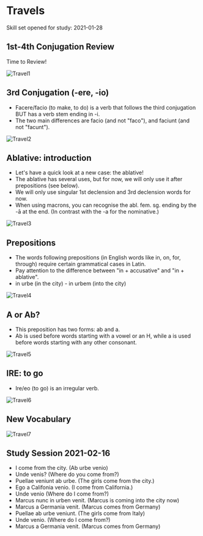# Travels 
Skill set opened for study: 2021-01-28

## 1st-4th Conjugation Review 
 Time to Review! 

![Travel1](#)



## 3rd Conjugation (-ere, -io) 
* Facere/facio (to make, to do) is a verb that follows the third conjugation BUT has a verb stem ending in -i. 
* The two main differences are facio (and not "faco"), and faciunt (and not "facunt").

![Travel2](#)



## Ablative: introduction
* Let's have a quick look at a new case: the ablative! 
* The ablative has several uses, but for now, we will only use it after prepositions (see below).
* We will only use singular 1st declension and 3rd declension words for now.
* When using macrons, you can recognise the abl. fem. sg. ending by the -ā at the end. (In contrast with the -a for the nominative.) 

![Travel3](#)



## Prepositions 
* The words following prepositions (in English words like in, on, for, through) 
require certain grammatical cases in Latin.
* Pay attention to the difference between "in + accusative" and "in + ablative".
* in urbe (in the city) - in urbem (into the city)

![Travel4](#)



## A or Ab?
* This preposition has two forms: ab and a. 
* Ab is used before words starting with a vowel or an H, 
while a is used before words starting with any other consonant.

![Travel5](#)



## IRE: to go
* Ire/eo (to go) is an irregular verb.

![Travel6](#)



## New Vocabulary 

![Travel7](#)



## Study Session 2021-02-16
* I come from the city.  (Ab urbe venio) 
* Unde venis? (Where do you come from?)
* Puellae veniunt ab urbe. (The girls come from the city.) 
* Ego a Califonia venio. (I come from California.)
* Unde venio (Where do I come from?)
* Marcus nunc in urben venit. (Marcus is coming into the city now)
* Marcus a Germania venit. (Marcus comes from Germany)
* Puellae ab urbe veniunt. (The girls come from Italy)
* Unde venio. (Where do I come from?)
* Marcus a Germania venit. (Marcus comes from Germany)



